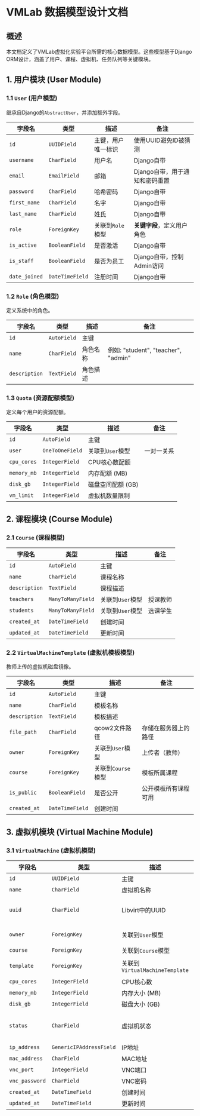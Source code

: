 # VMLab 数据模型设计文档

## 概述

本文档定义了VMLab虚拟化实验平台所需的核心数据模型。这些模型基于Django ORM设计，涵盖了用户、课程、虚拟机、任务队列等关键模块。

## 1. 用户模块 (User Module)

### 1.1 `User` (用户模型)
继承自Django的`AbstractUser`，并添加额外字段。

| 字段名 | 类型 | 描述 | 备注 |
|---|---|---|---|
| `id` | `UUIDField` | 主键，用户唯一标识 | 使用UUID避免ID被猜测 |
| `username` | `CharField` | 用户名 | Django自带 |
| `email` | `EmailField` | 邮箱 | Django自带，用于通知和密码重置 |
| `password` | `CharField` | 哈希密码 | Django自带 |
| `first_name` | `CharField` | 名字 | Django自带 |
| `last_name` | `CharField` | 姓氏 | Django自带 |
| `role` | `ForeignKey` | 关联到`Role`模型 | **关键字段**，定义用户角色 |
| `is_active` | `BooleanField` | 是否激活 | Django自带 |
| `is_staff` | `BooleanField` | 是否为员工 | Django自带，控制Admin访问 |
| `date_joined` | `DateTimeField` | 注册时间 | Django自带 |

### 1.2 `Role` (角色模型)
定义系统中的角色。

| 字段名 | 类型 | 描述 | 备注 |
|---|---|---|---|
| `id` | `AutoField` | 主键 | |
| `name` | `CharField` | 角色名称 | 例如: "student", "teacher", "admin" |
| `description` | `TextField` | 角色描述 | |

### 1.3 `Quota` (资源配额模型)
定义每个用户的资源配额。

| 字段名 | 类型 | 描述 | 备注 |
|---|---|---|---|
| `id` | `AutoField` | 主键 | |
| `user` | `OneToOneField` | 关联到`User`模型 | 一对一关系 |
| `cpu_cores` | `IntegerField` | CPU核心数配额 | |
| `memory_mb` | `IntegerField` | 内存配额 (MB) | |
| `disk_gb` | `IntegerField` | 磁盘空间配额 (GB) | |
| `vm_limit` | `IntegerField` | 虚拟机数量限制 | |

## 2. 课程模块 (Course Module)

### 2.1 `Course` (课程模型)

| 字段名 | 类型 | 描述 | 备注 |
|---|---|---|---|
| `id` | `AutoField` | 主键 | |
| `name` | `CharField` | 课程名称 | |
| `description` | `TextField` | 课程描述 | |
| `teachers` | `ManyToManyField` | 关联到`User`模型 | 授课教师 |
| `students` | `ManyToManyField` | 关联到`User`模型 | 选课学生 |
| `created_at` | `DateTimeField` | 创建时间 | |
| `updated_at` | `DateTimeField` | 更新时间 | |

### 2.2 `VirtualMachineTemplate` (虚拟机模板模型)
教师上传的虚拟机磁盘镜像。

| 字段名 | 类型 | 描述 | 备注 |
|---|---|---|---|
| `id` | `AutoField` | 主键 | |
| `name` | `CharField` | 模板名称 | |
| `description` | `TextField` | 模板描述 | |
| `file_path` | `CharField` | qcow2文件路径 | 存储在服务器上的路径 |
| `owner` | `ForeignKey` | 关联到`User`模型 | 上传者（教师） |
| `course` | `ForeignKey` | 关联到`Course`模型 | 模板所属课程 |
| `is_public` | `BooleanField` | 是否公开 | 公开模板所有课程可用 |
| `created_at` | `DateTimeField` | 创建时间 | |

## 3. 虚拟机模块 (Virtual Machine Module)

### 3.1 `VirtualMachine` (虚拟机模型)

| 字段名 | 类型 | 描述 | 备注 |
|---|---|---|---|
| `id` | `UUIDField` | 主键 | |
| `name` | `CharField` | 虚拟机名称 | |
| `uuid` | `CharField` | Libvirt中的UUID | 用于与底层虚拟化层交互 |
| `owner` | `ForeignKey` | 关联到`User`模型 | 虚拟机所有者（学生） |
| `course` | `ForeignKey` | 关联到`Course`模型 | 所属课程 |
| `template` | `ForeignKey` | 关联到`VirtualMachineTemplate` | 创建时使用的模板 |
| `cpu_cores` | `IntegerField` | CPU核心数 | |
| `memory_mb` | `IntegerField` | 内存大小 (MB) | |
| `disk_gb` | `IntegerField` | 磁盘大小 (GB) | |
| `status` | `CharField` | 虚拟机状态 | "running", "stopped", "paused", "error" |
| `ip_address` | `GenericIPAddressField` | IP地址 | |
| `mac_address` | `CharField` | MAC地址 | |
| `vnc_port` | `IntegerField` | VNC端口 | |
| `vnc_password` | `CharField` | VNC密码 | |
| `created_at` | `DateTimeField` | 创建时间 | |
| `updated_at` | `DateTimeField` | 更新时间 | |
